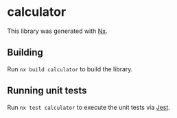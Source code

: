 # calculator

This library was generated with [Nx](https://nx.dev).

## Building

Run `nx build calculator` to build the library.

## Running unit tests

Run `nx test calculator` to execute the unit tests via [Jest](https://jestjs.io).
